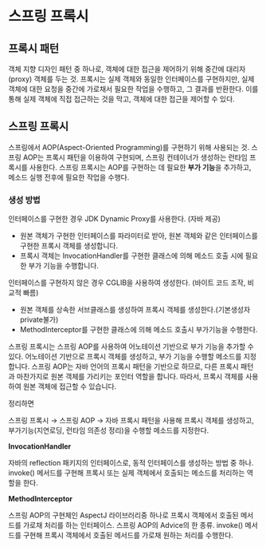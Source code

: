 # 스프링 프록시

## 프록시 패턴

객체 지향 디자인 패턴 중 하나로, 객체에 대한 접근을 제어하기 위해 중간에 대리자(proxy) 객체를 두는 것. 
프록시는 실제 객체와 동일한 인터페이스를 구현하지만, 실제 객체에 대한 요청을 중간에 가로채서 필요한 작업을 수행하고, 그 결과를 반환한다. 이를 통해 실제 객체에 직접 접근하는 것을 막고, 객체에 대한 접근을 제어할 수 있다.

## 스프링 프록시

스프링에서 AOP(Aspect-Oriented Programming)를 구현하기 위해 사용되는 것.
스프링 AOP는 프록시 패턴을 이용하여 구현되며, 스프링 컨테이너가 생성하는 런타임 프록시를 사용한다. 
스프링 프록시는 AOP를 구현하는 데 필요한 **부가 기능**을 추가하고, 메소드 실행 전후에 필요한 작업을 수행다.

### 생성 방법

인터페이스를 구현한 경우 JDK Dynamic Proxy를 사용한다. (자바 제공)

- 원본 객체가 구현한 인터페이스를 파라미터로 받아, 원본 객체와 같은 인터페이스를 구현한 프록시 객체를 생성합니다.
- 프록시 객체는 InvocationHandler를 구현한 클래스에 의해 메소드 호출 시에 필요한 부가 기능을 수행합니다.

인터페이스를 구현하지 않은 경우 CGLIB을 사용하여 생성한다. (바이트 코드 조작, 비교적 빠름)

- 원본 객체를 상속한 서브클래스를 생성하여 프록시 객체를 생성한다.(기본생성자 private불가)
- MethodInterceptor를 구현한 클래스에 의해 메소드 호출시 부가기능을 수행한다.

스프링 프록시는 스프링 AOP를 사용하여 어노테이션 기반으로 부가 기능을 추가할 수 있다. 어노테이션 기반으로 프록시 객체를 생성하고, 부가 기능을 수행할 메소드를 지정합니다. 스프링 AOP는 자바 언어의 프록시 패턴을 기반으로 하므로, 다른 프록시 패턴과 마찬가지로 원본 객체를 가리키는 포인터 역할을 합니다. 따라서, 프록시 객체를 사용하여 원본 객체에 접근할 수 있습니다.

정리하면

스프링 프록시 → 스프링 AOP → 자바 프록시 패턴을 사용해 프록시 객체를 생성하고, 부가기능(지연로딩, 런타임 의존성 정리)을 수행할 메소드를 지정한다.

**InvocationHandler**

자바의 reflection 패키지의 인터페이스로, 동적 인터페이스를 생성하는 방법 중 하나.
invoke() 메서드를 구현해 프록시 또는 실제 객체에서 호출되는 메소드를 처리하는 역할을 한다.

**MethodInterceptor**

스프링 AOP의 구현체인 AspectJ 라이브러리중 하나로 프록시 객체에서 호출된 메서드를 가로채 처리를 하는 인터페이스. 스프링 AOP의 Advice의 한 종류.
invoke() 메서드를 구현해 프록시 객체에서 호출된 메서드를 가로채 원하는 처리를 수행한다.
